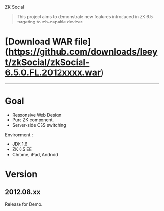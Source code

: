 ZK Social

> This project aims to demonstrate new features introduced in ZK 6.5 targeting touch-capable devices.

# [Download WAR file] (https://github.com/downloads/leeyt/zkSocial/zkSocial-6.5.0.FL.2012xxxx.war)
___________________________________________________________________________

Goal
====
* Responsive Web Design
* Pure ZK component.
* Server-side CSS switching

Environment :
* JDK 1.6
* ZK 6.5 EE
* Chrome, iPad, Android

Version
=======

2012.08.xx
----------
Release for Demo.